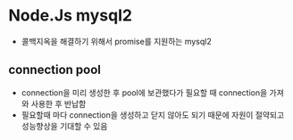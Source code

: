 # Node.Js mysql2
* 콜백지옥을 해결하기 위해서 promise를 지원하는 mysql2

## connection pool
* connection을 미리 생성한 후 pool에 보관했다가 필요할 때 connection을 가져와 사용한 후 반납함
* 필요할때 마다 connection을 생성하고 닫지 않아도 되기 때문에 자원이 절약되고 성능향상을 기대할 수 있음

